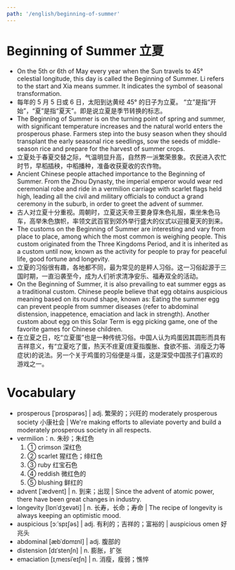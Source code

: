 ```yaml
---
path: '/english/beginning-of-summer'
---
```


# Beginning of Summer 立夏

- On the 5th or 6th of May every year when the Sun travels to 45° celestial longitude, this day is called the Beginning of Summer. Li refers to the start and Xia means summer. It indicates the symbol of seasonal transformation.
- 每年的 5 月 5 日或 6 日，太阳到达黄经 45° 的日子为立夏。 “立”是指“开始”，“夏”是指“夏天”。即是说立夏是季节转换的标志。
- The Beginning of Summer is on the turning point of spring and summer, with significant temperature increases and the natural world enters the prosperous phase. Farmers step into the busy season when they should transplant the early seasonal rice seedlings, sow the seeds of middle-season rice and prepare for the harvest of summer crops.
- 立夏处于春夏交替之际，气温明显升高，自然界一派繁荣景象。农民进入农忙时节，早稻插秧，中稻播种，准备收获夏收的农作物。
- Ancient Chinese people attached importance to the Beginning of Summer. From the Zhou Dynasty, the imperial emperor would wear red ceremonial robe and ride in a vermilion carriage with scarlet flags held high, leading all the civil and military officials to conduct a grand ceremony in the suburb, in order to greet the advent of summer.
- 古人对立夏十分重视。周朝时，立夏这天帝王要身穿朱色礼服，乘坐朱色马车，高举朱色旗帜，率领文武百官到郊外举行盛大的仪式以迎接夏天的到来。
- The customs on the Beginning of Summer are interesting and vary from place to place, among which the most common is weighing people. This custom originated from the Three Kingdoms Period, and it is inherited as a custom until now, known as the activity for people to pray for peaceful life, good fortune and longevity.
- 立夏的习俗很有趣，各地都不同，最为常见的是秤人习俗。这一习俗起源于三国时期，一直沿袭至今，成为人们祈求清净安乐、福寿双全的活动。
- On the Beginning of Summer, it is also prevailing to eat summer eggs as a traditional custom. Chinese people believe that egg obtains auspicious meaning based on its round shape, known as: Eating the summer egg can prevent people from summer diseases (refer to abdominal distension, inappetence, emaciation and lack in strength). Another custom about egg on this Solar Term is egg picking game, one of the favorite games for Chinese children.
- 在立夏之日，吃“立夏蛋”也是一种传统习俗。中国人认为鸡蛋因其圆形而具有吉祥意义，有“立夏吃了蛋，热天不疰夏(疰夏指腹胀、食欲不振、消瘦乏力等症状)的说法。另一个关于鸡蛋的习俗便是斗蛋，这是深受中国孩子们喜欢的游戏之一。

# Vocabulary

- prosperous [ˈprɒspərəs] | adj. 繁荣的；兴旺的 moderately prosperous society 小康社会 | We're making efforts to alleviate poverty and build a moderately prosperous society in all respects.
- vermilion：n. 朱砂；朱红色
  1. ① crimson 深红色
  2. ② scarlet 猩红色；绯红色
  3. ③ ruby 红宝石色
  4. ④ reddish 微红色的
  5. ⑤ blushing 鲜红的
- advent [ˈædvent] | n. 到来；出现 | Since the advent of atomic power, there have been great changes in industry.
- longevity [lɒnˈdʒevəti] | n. 长寿，长命；寿命 | The recipe of longevity is always keeping an optimistic mood.
- auspicious [ɔːˈspɪʃəs] | adj. 有利的；吉祥的；富裕的 | auspicious omen 好兆头
- abdominal [æbˈdɒmɪnl] | adj. 腹部的
- distension [dɪˈstenʃn] | n. 膨胀，扩张
- emaciation [ɪˌmeɪsiˈeɪʃn] | n. 消瘦，瘦弱；憔悴
